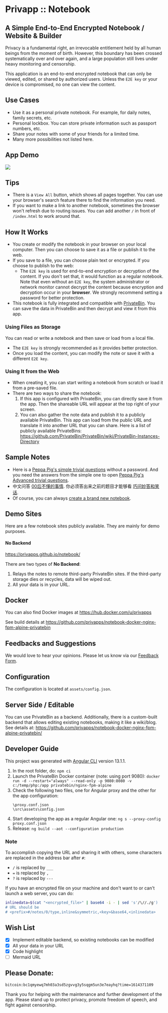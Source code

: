 # Privapp :: Notebook

## A Simple End-to-End Encrypted Notebook / Website & Builder

Privacy is a fundamental right, an irrevocable entitlement held by all human beings from the moment of birth. However, this boundary has been crossed systematically over and over again, and a large population still lives under heavy monitoring and censorship.

This application is an end-to-end encrypted notebook that can only be viewed, edited, or shared by authorized users. Unless the `E2E key` or your device is compromised, no one can view the content.

## Use Cases
* Use it as a personal private notebook. For example, for daily notes, family secrets, etc.
* Personal lockbox. You can store private information such as passport numbers, etc.
* Share your notes with some of your friends for a limited time.
* Many more possibilities not listed here.

## App Demo
[![](https://privapps.github.io/notebook_m.jpg)](https://d.tube/#!/v/n0teb00k.privapps/QmXY3YD71CpFnQEMVa64aDeLUgGiEfKAqNMomyqahiEund)

## Tips
- There is a `View All` button, which shows all pages together. You can use your browser's search feature there to find the information you need.
- If you want to make a link to another notebook, sometimes the browser won't refresh due to routing issues. You can add another `/` in front of `/index.html` to work around that.

## How It Works
* You create or modify the notebook in your browser on your local computer. Then you can choose to save it as a file or publish it to the web.
* If you save to a file, you can choose plain text or encrypted. If you choose to publish to the web:
  * The `E2E key` is used for end-to-end encryption or decryption of the content. If you don't set that, it would function as a regular notebook. Note that even without an `E2E key`, the system administrator or network monitor cannot decrypt the content because encryption and decryption occur in your **browser**. We strongly recommend setting a password for better protection.
* This notebook is fully integrated and compatible with [PrivateBin](https://privatebin.info/). You can save the data in PrivateBin and then decrypt and view it from this app.

### Using Files as Storage
You can read or write a notebook and then save or load from a local file.
* The `E2E key` is strongly recommended as it provides better protection.
* Once you load the content, you can modify the note or save it with a different `E2E key`.

### Using It from the Web
* When creating it, you can start writing a notebook from scratch or load it from a pre-saved file.
* There are two ways to share the notebook:
  1. If this app is configured with PrivateBin, you can directly save it from the app. Then the shareable URL will appear at the top right of your screen.
  2. You can also gather the note data and publish it to a publicly available PrivateBin. This app can load from the public URL and translate it into another URL that you can share. Here is a list of publicly available PrivateBins: https://github.com/PrivateBin/PrivateBin/wiki/PrivateBin-Instances-Directory

## Sample Notes
* Here is a [Peppa Pig's simple trivial questions](https://privapps.github.io/notebook/index.html#/notes/0/type,remote&url,data___peppa&symmetric,Hj84nE4pQW4iBXhXhGf3wNeHqtYzGsupFFZHYgDDffjw) without a password. And you need the answers from the simple one to open [Peppa Pig's Advanced trivial questions](https://privapps.github.io/notebook/index.html#/notes/0/type,remote&url,data___peppa2&symmetric,7rrxctQBPgKwfUuU5XrQLteScRpZvPX2jQ6pbRcsASGt).
* 中文问答 [00后不懂的事情](https://privapps.github.io/notebook/index.html#/notes/0/type,remote&url,data___00&symmetric,5PQae51qE2E7e8KwqQERYkWYTcUntdWqH4Qn4LMKRj6d). 你必须答出来之前的题目才能够看 [巧问妙答和笑话](https://privapps.github.io/notebook/index.html#/notes/0/type,remote&url,data___002&symmetric,253ZfcKR1KW3RZh35vYMybD1W4GoFHnh898L4ZbRUFDd).
* Of course, you can always [create a brand new notebook](https://privapps.github.io/notebook/index.html#/notes/0/&new).

## Demo Sites
Here are a few notebook sites publicly available. They are mainly for demo purposes.

#### No Backend
https://privapps.github.io/notebook/

There are two types of **No Backend**:
1. Relays the notes to remote third-party PrivateBin sites. If the third-party storage dies or recycles, data will be wiped out.
2. All your data is in your URL.

## Docker
You can also find Docker images at https://hub.docker.com/u/privapps

See build details at https://github.com/privapps/notebook-docker-nginx-fpm-alpine-privatebin

## Feedbacks and Suggestions
We would love to hear your opinions. Please let us know via our [Feedback Form](https://public.biaomail.us.to/stdv.php?id=MTQ=).

## Configuration
The configuration is located at `assets/config.json`.

## Server Side / Editable
You can use PrivateBin as a backend. Additionally, there is a custom-built backend that allows editing existing notebooks, making it like a wiki/blog. See details at:
https://github.com/privapps/notebook-docker-nginx-fpm-alpine-privatebin/

## Developer Guide
This project was generated with [Angular CLI](https://github.com/angular/angular-cli) version 13.1.1.

1. In the root folder, do:
   ```npm ci```
2. Launch the PrivateBin Docker container (note: using port 9080):
   ```docker run -d --restart="always" --read-only -p 9080:8080 -v c:/temp/php:/app privatebin/nginx-fpm-alpine```
3. Check the following two files, one for Angular proxy and the other for the app configuration:
   ```
   \proxy.conf.json
   \src\assets\config.json
   ```
4. Start developing the app as a regular Angular one:
   ```ng s --proxy-config proxy.conf.json```
5. Release:
   ```ng build --aot --configuration production```

### Note
To accomplish copying the URL and sharing it with others, some characters are replaced in the address bar after `#`:
* `/` is replaced by `___`
* `=` is replaced by `,`
* `?` is replaced by `---`

If you have an encrypted file on your machine and don't want to or can't launch a web server, you can do:
```bash
inlinedata=$(cat "<encrypted_file>" | base64 -i - | sed 's'/\//./g')
# URL should be
# <prefix>#/notes/0/type,inline&symmetric,<key>&base64,<inlinedata>
```

## Wish List
- [x] Implement editable backend, so existing notebooks can be modified
- [x] All your data in your URL
- [x] Code highlight
- [ ] Mermaid URL

## Please Donate:
```
bitcoin:bc1qmyewq7mh03a3sd5zgvvg3y5sqgm5un3e7eayhq?time=1614371109
```
Thank you for helping with the maintenance and further development of the app. Please stand up to protect privacy, promote freedom of speech, and fight against censorship.
